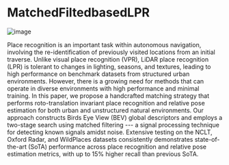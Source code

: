# MatchedFiltedbasedLPR
![image](https://github.com/user-attachments/assets/57f4cfb1-60b5-4a77-bb2f-01bafafff5bf)

Place recognition is an important task within autonomous navigation, involving the re-identification of previously visited locations from an initial traverse. Unlike visual place recognition (VPR), LiDAR place recognition (LPR) is tolerant to changes in lighting, seasons, and textures, leading to high performance on benchmark datasets from structured urban environments. However, there is a growing need for methods that can operate in diverse environments with high performance and minimal training. In this paper, we propose a handcrafted matching strategy that performs roto-translation invariant place recognition and relative pose estimation for both urban and unstructured natural environments. Our approach constructs Birds Eye View (BEV) global descriptors and employs a two-stage search using matched filtering --- a signal processing technique for detecting known signals amidst noise. Extensive testing on the NCLT, Oxford Radar, and WildPlaces datasets consistently demonstrates state-of-the-art (SoTA) performance across place recognition and relative pose estimation metrics, with up to 15\% higher recall than previous SoTA.
